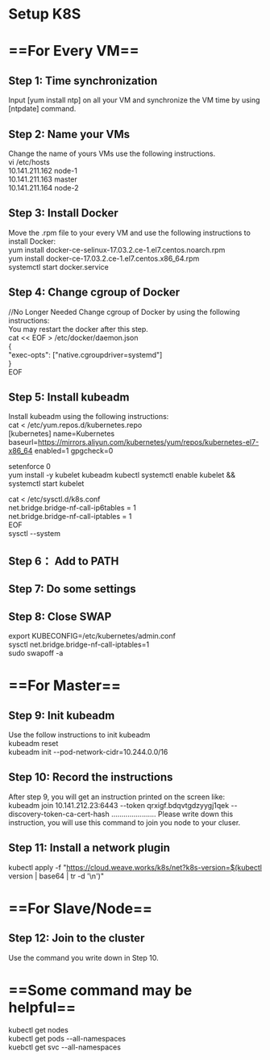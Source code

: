 # Setup K8S

# ==For Every VM==

## Step 1: Time synchronization
Input [yum install ntp] on all your VM and synchronize the VM time by using [ntpdate] command.  

## Step 2: Name your VMs
Change the name of yours VMs use the following instructions.   
vi /etc/hosts   
10.141.211.162 node-1   
10.141.211.163 master   
10.141.211.164 node-2   

## Step 3: Install Docker
Move the .rpm file to your every VM and use the following instructions to install Docker:   
yum install docker-ce-selinux-17.03.2.ce-1.el7.centos.noarch.rpm   
yum install docker-ce-17.03.2.ce-1.el7.centos.x86_64.rpm    
systemctl start docker.service     

## Step 4: Change cgroup of Docker
//No Longer Needed
Change cgroup of Docker by using the following instructions:    
You may restart the docker after this step.   
cat << EOF > /etc/docker/daemon.json    
{   
  "exec-opts": ["native.cgroupdriver=systemd"]  
}   
EOF   

## Step 5: Install kubeadm
Install kubeadm using the following instructions:   
cat <<EOF > /etc/yum.repos.d/kubernetes.repo  
[kubernetes]
name=Kubernetes
baseurl=https://mirrors.aliyun.com/kubernetes/yum/repos/kubernetes-el7-x86_64
enabled=1
gpgcheck=0

setenforce 0    
yum install -y kubelet kubeadm kubectl
systemctl enable kubelet && systemctl start kubelet  


cat <<EOF >  /etc/sysctl.d/k8s.conf  
net.bridge.bridge-nf-call-ip6tables = 1  
net.bridge.bridge-nf-call-iptables = 1  
EOF   
sysctl --system  

## Step 6： Add to PATH
## Step 7: Do some settings
## Step 8: Close SWAP
export KUBECONFIG=/etc/kubernetes/admin.conf  
sysctl net.bridge.bridge-nf-call-iptables=1  
sudo swapoff -a  

# ==For Master==

## Step 9: Init kubeadm
Use the follow instructions to init kubeadm  
kubeadm reset  
kubeadm init --pod-network-cidr=10.244.0.0/16   

## Step 10: Record the instructions
After step 9, you will get an instruction printed on the screen like:   
kubeadm join 10.141.212.23:6443 --token qrxigf.bdqvtgdzyygj1qek --discovery-token-ca-cert-hash      ...................... 
Please write down this instruction, you will use this command to join you node to your cluser.    

## Step 11: Install a network plugin
kubectl apply -f "https://cloud.weave.works/k8s/net?k8s-version=$(kubectl version | base64 | tr -d '\n')"


# ==For Slave/Node==
## Step 12: Join to the cluster
Use the command you write down in Step 10.   

# ==Some command may be helpful==
kubectl get nodes   
kubectl get pods --all-namespaces   
kuebctl get svc --all-namespaces   
